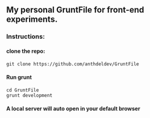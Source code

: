 ## My personal GruntFile for front-end experiments.

### Instructions:

#### clone the repo:
```
git clone https://github.com/anthdeldev/GruntFile
```

#### Run grunt
```
cd GruntFile
grunt development
```

#### A local server will auto open in your default browser

